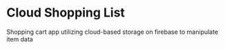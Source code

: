 # Cloud Shopping List
 Shopping cart app utilizing cloud-based storage on firebase to manipulate item data
